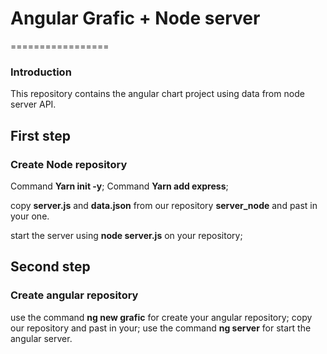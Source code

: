 # Angular Grafic + Node server
=================
### Introduction
This repository contains the angular chart project using data from node server API.


## First step

### Create Node repository

Command **Yarn init -y**;
Command **Yarn add express**;

copy **server.js** and **data.json** from our repository **server_node** and past in your one.

start the server using **node server.js** on your repository;



## Second step

### Create angular repository

use the command **ng new grafic** for create your angular repository;
copy our repository and past in your;
use the command **ng server** for start the angular server.


